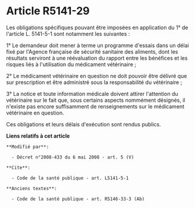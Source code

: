 # Article R5141-29

Les obligations spécifiques pouvant être imposées en application du 1° de l'article L. 5141-5-1 sont notamment les
suivantes : 

1° Le demandeur doit mener à terme un programme d'essais dans un délai fixé par l'Agence française de sécurité sanitaire des
aliments, dont les résultats serviront à une réévaluation du rapport entre les bénéfices et les risques liés à l'utilisation
du médicament vétérinaire ; 

2° Le médicament vétérinaire en question ne doit pouvoir être délivré que sur prescription et être administré sous la
responsabilité du vétérinaire ; 

3° La notice et toute information médicale doivent attirer l'attention du vétérinaire sur le fait que, sous certains aspects
nommément désignés, il n'existe pas encore suffisamment de renseignements sur le médicament vétérinaire en question. 

Ces obligations et leurs délais d'exécution sont rendus publics.

**Liens relatifs à cet article**

	**Modifié par**:

	  - Décret n°2008-433 du 6 mai 2008 - art. 5 (V)

	**Cite**:

	  - Code de la santé publique - art. L5141-5-1

	**Anciens textes**:

	  - Code de la santé publique - art. R5146-33-3 (Ab)
